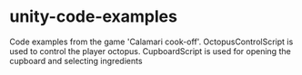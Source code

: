 # unity-code-examples
Code examples from the game 'Calamari cook-off'. OctopusControlScript is used to control the player octopus. CupboardScript is used for opening the cupboard and selecting ingredients
